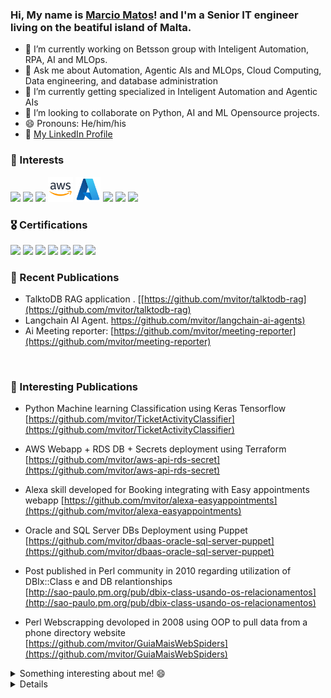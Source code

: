 ### Hi, My name is [Marcio Matos](https://mvitor.com)! and I'm a Senior IT engineer living on the beatiful island of Malta.

- 🔭 I’m currently working on Betsson group with Inteligent Automation, RPA, AI and MLOps.
- 💬 Ask me about Automation,  Agentic AIs and MLOps, Cloud Computing, Data engineering, and database administration
- 🌱 I’m currently getting specialized in Inteligent Automation and Agentic AIs
- 👯 I’m looking to collaborate on Python, AI and ML Opensource projects.
- 😄 Pronouns: He/him/his
- 📜️ [My LinkedIn Profile](https://www.linkedin.com/in/marciovitor/)

### 💬 Interests 
<a title="AI"><img height="40" src="https://en.wikipedia.org/wiki/File:Dall-e_3_(jan_%2724)_artificial_intelligence_icon.png"></a>
<a title="MLOps"><img height="40" src="https://en.wikipedia.org/wiki/File:ML_Ops_Venn_Diagram.svg"></a>
<a title="Docker"><img height="40" src="https://www.vectorlogo.zone/logos/docker/docker-icon.svg"></a>
<a title="AWS"><img height="40" src="https://raw.githubusercontent.com/github/explore/master/topics/aws/aws.png"></a>
 <a title="Azure"><img height="40" src="https://raw.githubusercontent.com/github/explore/master/topics/azure/azure.png"></a>
<a title="Python"><img height="40" src="https://www.vectorlogo.zone/logos/python/python-icon.svg"></a>
<a title="Linux"><img height="40" src="https://www.vectorlogo.zone/logos/linux/linux-icon.svg"></a>
<a title="Terraform"><img height="40" src="https://www.vectorlogo.zone/logos/terraformio/terraformio-icon.svg"></a>



### 🎖️ Certifications
<a title="CKA: Certified Kubernetes Administrator" href="https://www.credly.com/earner/earned/badge/3dda78a0-e312-4395-9674-30e6ae5c5efd"><img height="60" src="https://images.credly.com/size/680x680/images/8b8ed108-e77d-4396-ac59-2504583b9d54/cka_from_cncfsite__281_29.png"></a>
<a title="HashiCorp Certified: Terraform Associate" href="https://www.credly.com/badges/1fd25457-9879-4e33-9872-58ec526946fd/public_url"><img height="60" src="https://images.credly.com/size/340x340/images/99289602-861e-4929-8277-773e63a2fa6f/image.png"></a>
<a title="Microsoft Certified: Azure Developer Associate" href="https://www.credly.com/badges/3b2009cd-4c2f-4102-bf65-8cdb9ab48f70"><img height="60" src="https://images.credly.com/size/680x680/images/63316b60-f62d-4e51-aacc-c23cb850089c/azure-developer-associate-600x600.png"></a>
<a title="AWS Certified Solutions Architect – Associate"><img height="60" src="https://i0.wp.com/douglaspicolotto.com/wp-content/uploads/2019/10/Dev.png?w=500&ssl=1"></a>
<a title="Oracle Database 11g Administrator Certified Professional" href="https://www.credly.com/badges/e8b04bd1-0c9f-4951-a479-09ded4599514/public_url"><img height="60" src="https://images.credly.com/size/340x340/images/2bca0d1f-1b05-4e5d-aee8-ec154344e57b/Oracle-Certification-badge_OC-Professional600X600.png"></a>
<a title="Oracle Database 11g Administrator Certified Associate" href="https://www.credly.com/badges/97c55733-590a-4de6-8011-8afaa46c12c3/public_url"><img height="60" src="https://images.credly.com/size/340x340/images/669408ac-d4de-48d8-8af4-2fea8914ea89/Oracle-Certification-badge_OC-Associate600X600.png"></a>
<a title="Red Hat Openstack Administration I"><img height="60" src="https://object-storage-ca-ymq-1.vexxhost.net/swift/v1/6e4619c416ff4bd19e1c087f27a43eea/www-images-prod/coa/coa-badge.svg"></a>



### 📕️ Recent Publications

- TalktoDB RAG application . [[https://github.com/mvitor/talktodb-rag](https://github.com/mvitor/talktodb-rag)
- Langchain AI Agent. [https://github.com/mvitor/langchain-ai-agents)](https://github.com/mvitor/langchain-ai-agents)
- Ai Meeting reporter: [https://github.com/mvitor/meeting-reporter](https://github.com/mvitor/meeting-reporter)

<br/>

### 📕️ Interesting Publications

- Python Machine learning Classification using Keras Tensorflow
  [https://github.com/mvitor/TicketActivityClassifier](https://github.com/mvitor/TicketActivityClassifier)
  
- AWS Webapp + RDS DB + Secrets deployment using Terraform
 [https://github.com/mvitor/aws-api-rds-secret](https://github.com/mvitor/aws-api-rds-secret)

- Alexa skill developed for Booking integrating with Easy appointments webapp
  [https://github.com/mvitor/alexa-easyappointments](https://github.com/mvitor/alexa-easyappointments)
  
- Oracle and SQL Server DBs Deployment using Puppet
 [https://github.com/mvitor/dbaas-oracle-sql-server-puppet](https://github.com/mvitor/dbaas-oracle-sql-server-puppet)

- Post published in Perl community in 2010 regarding utilization of DBIx::Class e and DB relantionships  
  [http://sao-paulo.pm.org/pub/dbix-class-usando-os-relacionamentos](http://sao-paulo.pm.org/pub/dbix-class-usando-os-relacionamentos)

- Perl Webscrapping devoloped in 2008 using OOP to pull data from a phone directory website
 [https://github.com/mvitor/GuiaMaisWebSpiders](https://github.com/mvitor/GuiaMaisWebSpiders) 


<details>
  <summary>Something interesting about me! 😄</summary>
   
  - Live and learn - Learning new things every day! 
  - Believe in self CI/CD (Continuous Improvements/Continuous Development) 🌱
  - Love beatiful and simple code 💻

</details>

<Details>


<hr>

<p align="center">
  <i>📫 Reach out to me at one of the following places!</i>

  <p align="center">
    <a title="LinkedIn" href="https://www.linkedin.com/in/marciovitor" alt="Linkedin"><img height="40" src="https://www.vectorlogo.zone/logos/linkedin/linkedin-icon.svg"></a>&nbsp;  
    <a title="Medium" href="https://medium.com/@mvitor" alt="Medium"><img height="40" src="https://www.vectorlogo.zone/logos/medium/medium-icon.svg"></a>&nbsp; 
    <a title="GitHub" href="https://github.com/mvitor" alt="GitHub"><img height="40" src="https://www.vectorlogo.zone/logos/github/github-icon.svg"></a>&nbsp; 
    <a title="Twitter" href="https://twitter.com/flamvitorbola" alt="Twitter"><img height="40" src="https://www.vectorlogo.zone/logos/twitter/twitter-official.svg"></a>&nbsp; 
  </p>  
</p>
